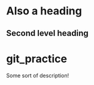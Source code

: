 

Also a heading
==============

Second level heading
--------------------

# git_practice

Some sort of description!